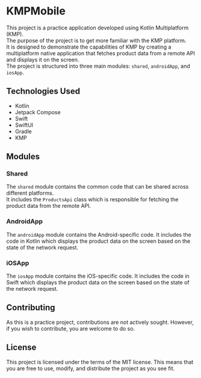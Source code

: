 # KMPMobile

This project is a practice application developed using Kotlin Multiplatform (KMP).  
The purpose of the project is to get more familiar with the KMP platform.  
It is designed to demonstrate the capabilities of KMP by creating a multiplatform native application that fetches product data from a remote API and displays it on the screen.  
The project is structured into three main modules: `shared`, `androidApp`, and `iosApp`.  

## Technologies Used

- Kotlin
- Jetpack Compose
- Swift
- SwiftUI
- Gradle
- KMP

## Modules

### Shared

The `shared` module contains the common code that can be shared across different platforms.  
It includes the `ProductsApi` class which is responsible for fetching the product data from the remote API.

### AndroidApp

The `androidApp` module contains the Android-specific code. It includes the code in Kotlin which displays the product data on the screen based on the state of the network request.

### iOSApp

The `iosApp` module contains the iOS-specific code. It includes the code in Swift which displays the product data on the screen based on the state of the network request.

## Contributing

As this is a practice project, contributions are not actively sought. However, if you wish to contribute, you are welcome to do so.

## License

This project is licensed under the terms of the MIT license. This means that you are free to use, modify, and distribute the project as you see fit.

